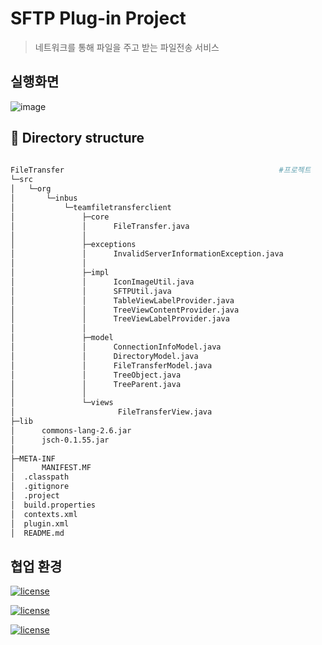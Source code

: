 # SFTP Plug-in Project

> 네트워크를 통해 파일을 주고 받는 파일전송 서비스

## 실행화면

![image](https://user-images.githubusercontent.com/36910089/63557201-bb482a80-c582-11e9-9df9-2353cc5c6509.png)

## 📂 Directory structure

```bash
                        
FileTransfer 												#프로젝트
└─src
│   └─org
│       └─inbus
│           └─teamfiletransferclient
│               ├─core
│               │      FileTransfer.java
│               │
│               ├─exceptions
│               │      InvalidServerInformationException.java
│               │
│               ├─impl
│               │      IconImageUtil.java
│               │      SFTPUtil.java
│               │      TableViewLabelProvider.java
│               │      TreeViewContentProvider.java
│               │      TreeViewLabelProvider.java
│               │
│               ├─model
│               │      ConnectionInfoModel.java
│               │      DirectoryModel.java
│               │      FileTransferModel.java
│               │      TreeObject.java
│               │      TreeParent.java
│               │
│               └─views
│                       FileTransferView.java
├─lib
│      commons-lang-2.6.jar
│      jsch-0.1.55.jar
│
├─META-INF
│      MANIFEST.MF
│  .classpath
│  .gitignore
│  .project
│  build.properties
│  contexts.xml
│  plugin.xml
│  README.md
```

## 협업 환경 

[![license](https://img.shields.io/badge/github-github.com%2F2hw%2FTeamPlug--in-yellow.svg)](https://img.shields.io/badge/github-github.com%2F2hw%2FTeamPlug--in-yellow)

[![license](https://img.shields.io/badge/git-2.22-green.svg)](https://img.shields.io/badge/git-2.22-green)

[![license](https://img.shields.io/badge/sourceTree-3.13-blue.svg)](https://img.shields.io/badge/sourceTree-3.13-blue)

